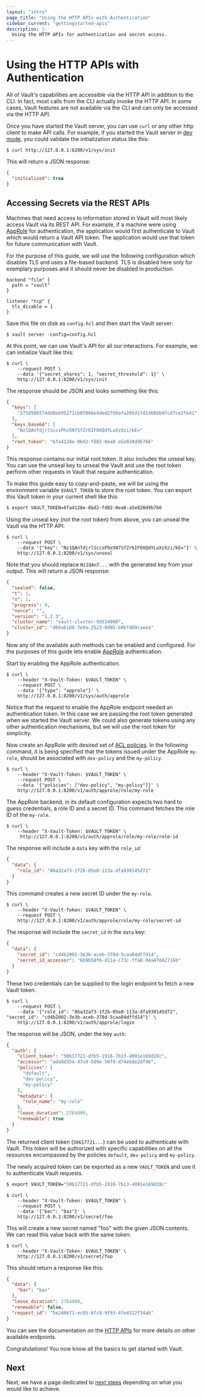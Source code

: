 ```yaml
---
layout: "intro"
page_title: "Using the HTTP APIs with Authentication"
sidebar_current: "gettingstarted-apis"
description: |-
  Using the HTTP APIs for authentication and secret access.
---
```


# Using the HTTP APIs with Authentication

All of Vault's capabilities are accessible via the HTTP API in addition to the
CLI. In fact, most calls from the CLI actually invoke the HTTP API. In some
cases, Vault features are not available via the CLI and can only be accessed
via the HTTP API.

Once you have started the Vault server, you can use `curl` or any other http
client to make API calls. For example, if you started the Vault server in
[dev mode](/docs/concepts/dev-server.html), you could validate the
initialization status like this:

```text
$ curl http://127.0.0.1:8200/v1/sys/init
```

This will return a JSON response:

```json
{
  "initialized": true
}
```

## Accessing Secrets via the REST APIs

Machines that need access to information stored in Vault will most likely
access Vault via its REST API. For example, if a machine were using
[AppRole](/docs/auth/approle.html) for authentication, the application would
first authenticate to Vault which would return a Vault API token. The
application would use that token for future communication with Vault.

For the purpose of this guide, we will use the following configuration which
disables TLS and uses a file-based backend. TLS is disabled here only for
exemplary purposes and it should never be disabled in production.

```hcl
backend "file" {
  path = "vault"
}

listener "tcp" {
  tls_disable = 1
}
```

Save this file on disk as `config.hcl` and then start the Vault server:

```text
$ vault server -config=config.hcl
```

At this point, we can use Vault's API for all our interactions. For example, we
can initialize Vault like this:

```text
$ curl \
    --request POST \
    --data '{"secret_shares": 1, "secret_threshold": 1}' \
    http://127.0.0.1:8200/v1/sys/init
```

The response should be JSON and looks something like this:

```json
{
  "keys": [
    "373d500274dd8eb95271cb0f868e4ded27d9afa205d1741d60bb97cd7ce2fe41"
  ],
  "keys_base64": [
    "Nz1QAnTdjrlSccsPho5N7SfZr6IF0XQdYLuXzXzi/kE="
  ],
  "root_token": "6fa4128e-8bd2-fd02-0ea8-a5e020d9b766"
}
```

This response contains our initial root token. It also includes the unseal key.
You can use the unseal key to unseal the Vault and use the root token perform
other requests in Vault that require authentication.

To make this guide easy to copy-and-paste, we will be using the environment
variable `$VAULT_TOKEN` to store the root token. You can export this Vault
token in your current shell like this:

```sh
$ export VAULT_TOKEN=6fa4128e-8bd2-fd02-0ea8-a5e020d9b766
```

Using the unseal key (not the root token) from above, you can unseal the Vault
via the HTTP API:

```text
$ curl \
    --request POST \
    --data '{"key": "Nz1QAnTdjrlSccsPho5N7SfZr6IF0XQdYLuXzXzi/kE="}' \
    http://127.0.0.1:8200/v1/sys/unseal
```

Note that you should replace `Nz1QAnT...` with the generated key from your
output. This will return a JSON response:

```json
{
  "sealed": false,
  "t": 1,
  "n": 1,
  "progress": 0,
  "nonce": "",
  "version": "1.2.3",
  "cluster_name": "vault-cluster-9d524900",
  "cluster_id": "d69ab1b0-7e9a-2523-0d05-b0bfd09caeea"
}
```

Now any of the available auth methods can be enabled and configured.
For the purposes of this guide lets enable [AppRole](/docs/auth/approle.html)
authentication.

Start by enabling the AppRole authentication.

```text
$ curl \
    --header "X-Vault-Token: $VAULT_TOKEN" \
    --request POST \
    --data '{"type": "approle"}' \
    http://127.0.0.1:8200/v1/sys/auth/approle
```

Notice that the request to enable the AppRole endpoint needed an authentication
token. In this case we are passing the root token generated when we started
the Vault server. We could also generate tokens using any other authentication
mechanisms, but we will use the root token for simplicity.

Now create an AppRole with desired set of [ACL
policies](/docs/concepts/policies.html). In the following command, it is being
specified that the tokens issued under the AppRole `my-role`, should be
associated with `dev-policy` and the `my-policy`.

```text
$ curl \
    --header "X-Vault-Token: $VAULT_TOKEN" \
    --request POST \
    --data '{"policies": ["dev-policy", "my-policy"]}' \
    http://127.0.0.1:8200/v1/auth/approle/role/my-role
```

The AppRole backend, in its default configuration expects two hard to guess
credentials, a role ID and a secret ID. This command fetches the role ID of the
`my-role`.

```text
$ curl \
    --header "X-Vault-Token: $VAULT_TOKEN" \
     http://127.0.0.1:8200/v1/auth/approle/role/my-role/role-id
```

The response will include a `data` key with the `role_id`:

```json
{
  "data": {
    "role_id": "86a32a73-1f2b-05e0-113a-dfa930145d72"
  }
}
```

This command creates a new secret ID under the `my-role`.

```text
$ curl \
    --header "X-Vault-Token: $VAULT_TOKEN" \
    --request POST \
    http://127.0.0.1:8200/v1/auth/approle/role/my-role/secret-id
```

The response will include the `secret_id` in the `data` key:

```json
{
  "data": {
    "secret_id": "cd4b2002-3e3b-aceb-378d-5caa84dffd14",
    "secret_id_accessor": "6b9b58f6-d11a-c73c-ffa8-04a47d42716b"
  }
}
```

These two credentials can be supplied to the login endpoint to fetch a new
Vault token.

```text
$ curl \
    --request POST \
    --data '{"role_id": "86a32a73-1f2b-05e0-113a-dfa930145d72", "secret_id": "cd4b2002-3e3b-aceb-378d-5caa84dffd14"}' \
    http://127.0.0.1:8200/v1/auth/approle/login
```

The response will be JSON, under the key `auth`:

```json
{
  "auth": {
    "client_token": "50617721-dfb5-1916-7b13-4091e169d28c",
    "accessor": "ada8d354-47c0-5d9e-50f9-d74e6de2df9b",
    "policies": [
      "default",
      "dev-policy",
      "my-policy"
    ],
    "metadata": {
      "role_name": "my-role"
    },
    "lease_duration": 2764800,
    "renewable": true
  }
}
```

The returned client token (`50617721...`) can be used to authenticate with
Vault. This token will be authorized with specific capabilities on all the
resources encompassed by the policies `default`, `dev-policy` and `my-policy`.

The newly acquired token can be exported as a new `VAULT_TOKEN` and use it to
authenticate Vault requests.

```sh
$ export VAULT_TOKEN="50617721-dfb5-1916-7b13-4091e169d28c"
```

```text
$ curl \
    --header "X-Vault-Token: $VAULT_TOKEN" \
    --request POST \
    --data '{"bar": "baz"}' \
    http://127.0.0.1:8200/v1/secret/foo
```

This will create a new secret named "foo" with the given JSON contents. We can
read this value back with the same token:

```text
$ curl \
    --header "X-Vault-Token: $VAULT_TOKEN" \
    http://127.0.0.1:8200/v1/secret/foo
```

This should return a response like this:

```json
{
  "data": {
    "bar": "baz"
  },
  "lease_duration": 2764800,
  "renewable": false,
  "request_id": "5e246671-ec05-6fc8-9f93-4fe4512f34ab"
}
```

You can see the documentation on the [HTTP APIs](/api/index.html) for
more details on other available endpoints.

Congratulations! You now know all the basics to get started with Vault.

## Next

Next, we have a page dedicated to [next
steps](/intro/getting-started/next-steps.html) depending on what you would like
to achieve.
